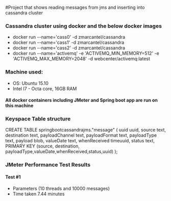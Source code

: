 #Project that shows reading messages from jms and inserting into cassandra cluster 

### Cassandra cluster using docker and the below docker images
- docker run --name='cass0' -d zmarcantel/cassandra
- docker run --name='cass1' -d zmarcantel/cassandra
- docker run --name='cass2' -d zmarcantel/cassandra
- docker run --name='activemq' -e 'ACTIVEMQ_MIN_MEMORY=512' -e 'ACTIVEMQ_MAX_MEMORY=2048' -d  webcenter/activemq:latest

### Machine used: 
- OS: Ubuntu 15.10
- Intel I7 - Octa core,  16GB RAM

#### All docker containers including JMeter and Spring boot app are run on this machine

### Keyspace Table structure
 CREATE TABLE springbootcassandrajms."message" (
	uuid uuid,
	source text,
	destination text,
	payloadChannel text,
	payloadFormat text,
	payloadType text,
	payload blob,
	valueDate text,
	whenReceived timeuuid,
	status text,
	PRIMARY KEY (source, destination, payloadType,valueDate,whenReceived,status,uuid)
);

### JMeter Performance Test Results
#### Test #1
- Parameters (10 threads and 10000 messages)
- Time taken 7.44 minutes
